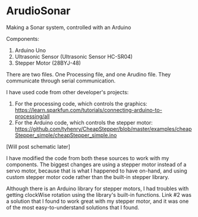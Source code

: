 # ArudioSonar
Making a Sonar system, controlled with an Arduino

Components: 
1. Arduino Uno
2. Ultrasonic Sensor (Ultrasonic Sensor HC-SR04)
3. Stepper Motor (28BYJ-48)

There are two files.
One Processing file, and one Arudino file. They communicate through serial communication.

I have used code from other developer's projects:

1. For the processing code, which controls the graphics: 
https://learn.sparkfun.com/tutorials/connecting-arduino-to-processing/all
2. For the Arduino code, which controls the stepper motor: https://github.com/tyhenry/CheapStepper/blob/master/examples/cheapStepper_simple/cheapStepper_simple.ino

[Will post schematic later]

I have modified the code from both these sources to work with my components.
The biggest changes are using a stepper motor instead of a servo motor, because that is what I happened to have on-hand, and using custom stepper motor code rather than the built-in stepper library.

Although there is an Arduino library for stepper motors, I had troubles with getting clockWise rotation using the library's built-in functions. Link #2 was a solution that I found to work great with my stepper motor, and it was one of the most  easy-to-understand solutions that I found.

